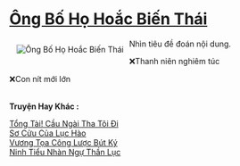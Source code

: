 <a href="https://utruyen.com/ong-bo-ho-hoac-bien-thai/19113/" title="Ông Bố Họ Hoắc Biến Thái"><h1>Ông Bố Họ Hoắc Biến Thái</h1></a><div style="display:table"><img align="right" style="float: left; padding: 10px;" src="https://utruyen.com/images/story/200x260/ong-bo-ho-hoac-bien-thai.jpg" alt="Ông Bố Họ Hoắc Biến Thái">Nhìn tiêu đề đoán nội dung.<p></p>❌Thanh niên nghiêm túc<p></p>❌Con nít mới lớn</div><p><br><b>Truyện Hay Khác :</b></p><a href="https://utruyen.com/tong-tai-cau-ngai-tha-toi-di/24994/" alt="Tổng Tài! Cầu Ngài Tha Tôi Đi">Tổng Tài! Cầu Ngài Tha Tôi Đi</a><br/><a href="https://github.com/mlquan/truyenhay/tree/master/truyenhay/25381/" alt="Sơ Cửu Của Lục Hào">Sơ Cửu Của Lục Hào</a><br/><a href="https://github.com/quanluxury/dammy/tree/master/truyenhay/24636/" alt="Vương Tọa Công Lược Bút Ký">Vương Tọa Công Lược Bút Ký</a><br/><a href="https://github.com/mlquan/truyenhay/tree/master/truyenhay/17366/" alt="Ninh Tiểu Nhàn Ngự Thần Lục">Ninh Tiểu Nhàn Ngự Thần Lục</a><br/>